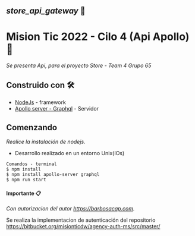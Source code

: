 ## _store_api_gateway_ 🎩
# Mision Tic 2022 - Cilo 4 (Api Apollo) 🚀

_Se presenta Api, para el proyecto Store - Team 4 Grupo 65_

## Construido con 🛠️

* [NodeJs](https://nodejs.org/en/) - framework
* [Apollo server - Graphql](https://www.apollographql.com/docs/apollo-server/) - Servidor

## Comenzando 

_Realice la instalación de nodejs._
  * Desarrollo realizado en un entorno Unix(IOs)
  
  ```
  Comandos - terminal
  $ npm install
  $ npm install apollo-server graphql
  $ npm run start
  ```
  
#### Importante 📋
_Con autorizacion del autor https://barbosacap.com._ 

Se realiza la implementacion de autenticación del repositorio https://bitbucket.org/misionticdw/agency-auth-ms/src/master/

